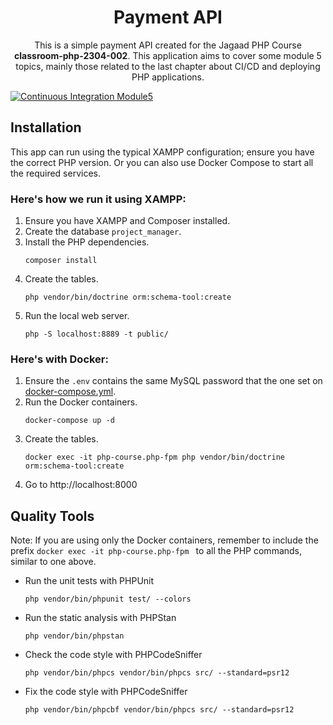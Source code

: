 <h1 align="center">Payment API</h1>

<p align="center">
This is a simple payment API created for the Jagaad PHP Course <b>classroom-php-2304-002</b>. This application aims to cover some module 5 topics, mainly those related to the last chapter about CI/CD and deploying PHP applications.
</p>

[![Continuous Integration Module5](https://github.com/h-shvedko/paymentAPI/actions/workflows/continuous-integration.yml/badge.svg)](https://github.com/h-shvedko/paymentAPI/actions/workflows/continuous-integration.yml)

## Installation

This app can run using the typical XAMPP configuration; ensure you have the correct PHP version. Or you can also use Docker Compose to start all the required services.

### Here's how we run it using XAMPP:

1. Ensure you have XAMPP and Composer installed.
2. Create the database `project_manager`.
3. Install the PHP dependencies.
   ````
   composer install
   ````
4. Create the tables.
   ```
   php vendor/bin/doctrine orm:schema-tool:create 
   ````
5. Run the local web server.
   ```
   php -S localhost:8889 -t public/
   ````

### Here's with Docker:

1. Ensure the `.env` contains the same MySQL password that the one set on [docker-compose.yml](./docker-compose.yml).
2. Run the Docker containers.
   ````
   docker-compose up -d
   ````
3. Create the tables.
   ```
   docker exec -it php-course.php-fpm php vendor/bin/doctrine orm:schema-tool:create 
   ````
4. Go to http://localhost:8000

## Quality Tools

Note: If you are using only the Docker containers, remember to include the prefix `docker exec -it php-course.php-fpm ` to all the PHP commands, similar to one above.

- Run the unit tests with PHPUnit
  ```
  php vendor/bin/phpunit test/ --colors
  ```
- Run the static analysis with PHPStan
  ```
  php vendor/bin/phpstan
  ```
- Check the code style with PHPCodeSniffer
  ```
  php vendor/bin/phpcs vendor/bin/phpcs src/ --standard=psr12
  ```
- Fix the code style with PHPCodeSniffer
  ```
  php vendor/bin/phpcbf vendor/bin/phpcs src/ --standard=psr12
  ```
